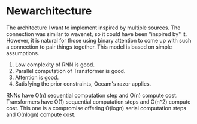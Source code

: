# Newarchitecture
The architecture I want to implement inspired by multiple sources. 
The connection was similar to wavenet, so it could have been "inspired by" it. However, it is natural for those using binary attention to come up with such a connection to pair things together.
This model is based on simple assumptions.
1. Low complexity of RNN is good.
2. Parallel computation of Transformer is good.
3. Attention is good.
4. Satisfying the prior constraints, Occam's razor applies.

RNNs have O(n) sequential computation step and O(n) compute cost. Transformers have O(1) sequential computation steps and O(n^2) compute cost. This one is a compromise offering O(logn) serial computation steps and O(nlogn) compute cost.
